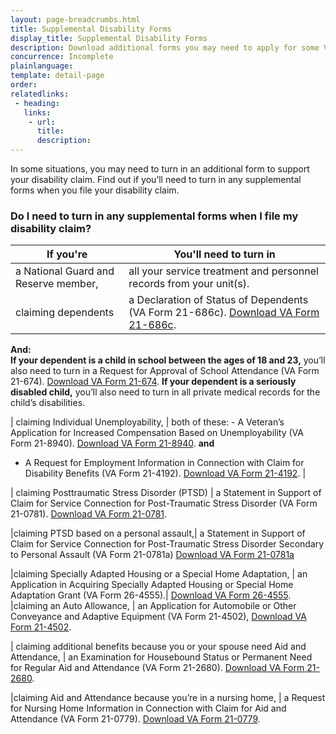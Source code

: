 ```yaml
---
layout: page-breadcrumbs.html
title: Supplemental Disability Forms
display_title: Supplemental Disability Forms
description: Download additional forms you may need to apply for some VA disability benefits.
concurrence: Incomplete
plainlanguage: 
template: detail-page
order: 	
relatedlinks:
 - heading: 
   links: 
    - url: 
      title: 
      description:
---
```


<div class="va-introtext">

In some situations, you may need to turn in an additional form to support your disability claim. Find out if you’ll need to turn in any supplemental forms when you file your disability claim. 

</div>


### Do I need to turn in any supplemental forms when I file my disability claim?



| **If you're** | **You'll need to turn in** |
| --- | --- | 
| a National Guard and Reserve member,  | all your service treatment and personnel records from your unit(s). | 
| claiming dependents | a Declaration of Status of Dependents (VA Form 21-686c). [Download VA Form 21-686c](https://www.vba.va.gov/pubs/forms/VBA-21-686c-ARE.pdf). 


**And:** <br>
**If your dependent is a child in school between the ages of 18 and 23,** you’ll also need to turn in a Request for Approval of School Attendance (VA Form 21-674). 
[Download VA Form 21-674](https://www.vba.va.gov/pubs/forms/VBA-21-674-ARE.pdf).
**If your dependent is a seriously disabled child,** you’ll also need to turn in all private medical records for the child’s disabilities. 


| claiming Individual Unemployability, | both of these: - A Veteran’s Application for Increased Compensation Based on Unemployability (VA Form 21-8940). [Download VA Form 21-8940](https://www.vba.va.gov/pubs/forms/VBA-21-8940-ARE.pdf).
**and**
- A Request for Employment Information in Connection with Claim for Disability Benefits (VA Form 21-4192). [Download VA Form 21-4192](https://www.vba.va.gov/pubs/forms/VBA-21-4192-ARE.pdf). |



| claiming Posttraumatic Stress Disorder (PTSD) | a Statement in Support of Claim for Service Connection for Post-Traumatic Stress Disorder (VA Form 21-0781).
[Download VA Form 21-0781](https://www.vba.va.gov/pubs/forms/VBA-21-0781-ARE.PDF).

|claiming PTSD based on a personal assault,| a Statement in Support of Claim for Service Connection for Post-Traumatic Stress Disorder Secondary to Personal Assault (VA Form 21-0781a)
[Download VA Form 21-0781a](https://www.vba.va.gov/pubs/forms/VBA-21-0781a-ARE.pdf)

|claiming Specially Adapted Housing or a Special Home Adaptation, | an Application in Acquiring Specially Adapted Housing or Special Home Adaptation Grant (VA Form 26-4555).|
[Download VA Form 26-4555](https://www.vba.va.gov/pubs/forms/vba-26-4555-are.pdf). 
|claiming an Auto Allowance, | an Application for Automobile or Other Conveyance and Adaptive Equipment (VA Form 21-4502),
[Download VA Form 21-4502](https://www.vba.va.gov/pubs/forms/VBA-21-4502-ARE.pdf).


| claiming additional benefits because you or your spouse need Aid and Attendance, | an Examination for Housebound Status or Permanent Need for Regular Aid and Attendance (VA Form 21-2680).
[Download VA Form 21-2680](https://www.vba.va.gov/pubs/forms/VBA-21-2680-ARE.pdf).


|claiming Aid and Attendance because you’re in a nursing home, | a Request for Nursing Home Information in Connection with Claim for Aid and Attendance (VA Form 21-0779). 
[Download VA Form 21-0779](https://www.vba.va.gov/pubs/forms/VBA-21-0779-ARE.pdf).


